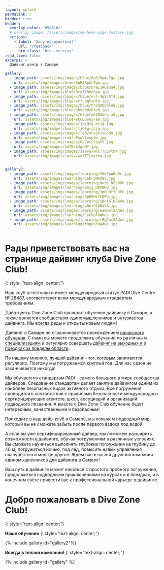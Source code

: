 ```yaml
---
layout: splash
permalink: /
hidden: true
header:
  overlay_color: "#5e616c"
  # overlay_image: /assets/images/mm-home-page-feature.jpg
  actions:
    - label: "Хочу погружаться!"
      url: "/feedback"
      btn_class: "btn--success"
read_time: false
excerpt: >
  Дайвинг центр в Самаре

gallery:
  - image_path: assets/img/images/blue/6pBJRpAeTgw.jpg
    url: assets/img/images/blue/6pBJRpAeTgw.jpg
  - image_path: assets/img/images/blue/DreI1R6aRa4.jpg
    url: assets/img/images/blue/DreI1R6aRa4.jpg
  - image_path: assets/img/images/blue/erf-9qVsOT4.jpg
    url: assets/img/images/blue/erf-9qVsOT4.jpg
  - image_path: assets/img/images/blue/hhVq0UybleQ.jpg
    url: assets/img/images/blue/hhVq0UybleQ.jpg
  - image_path: assets/img/images/blue/mC6QSonq-a0.jpg
    url: assets/img/images/blue/mC6QSonq-a0.jpg
  - image_path: assets/img/images/jtjQSg-cLjg.jpg
    url: assets/img/images/boat/jtjQSg-cLjg.jpg
  - image_path: assets/img/images/red/uPsqV1vopdo.jpg
    url: assets/img/images/red/uPsqV1vopdo.jpg
  - image_path: assets/img/images/bd7WsSJgaHY.jpg
    url: assets/img/images/bd7WsSJgaHY.jpg
  - image_path: assets/img/images/sarva/wnlTTLqvt04.jpg
    url: assets/img/images/sarva/wnlTTLqvt04.jpg


gallery2:
  - image_path: assets/img/images/learning/C6bFpWKd9c.jpg
    url: assets/img/images/learning/C6bFpWKd9c.jpg
  - image_path: assets/img/images/learning/0uig_D8sNRU.jpg
    url: assets/img/images/learning/0uig_D8sNRU.jpg
  - image_path: assets/img/images/learning/3p6RHrYLDPU.jpg
    url: assets/img/images/learning/3p6RHrYLDPU.jpg
  - image_path: assets/img/images/learning/aDetGl6BaVA.jpg
    url: assets/img/images/learning/aDetGl6BaVA.jpg
  - image_path: assets/img/images/learning/EeGBol0Ahes.jpg
    url: assets/img/images/learning/EeGBol0Ahes.jpg
  - image_path: assets/img/images/learning/rRgDnr0Adws.jpg
    url: assets/img/images/learning/rRgDnr0Adws.jpg
---
```


# Рады приветствовать вас на странице дайвинг клуба Dive Zone Club!
{: style="text-align: center;"}

Наш клуб аттестован и имеет международный статус PADI Dive Centre № 28487, соответствует всем международным стандартам требованиям.

Дайв-центр Dive Zone Club проводит обучение дайвингу в Самаре, а также является сообществом единомышленников и энтузиастов дайвинга. Мы всегда рады и открыты новым людям! 

Дайвинг в Самаре не ограничивается прохождением [начального обучения](/beginners). С нами вы можете продолжить обучение по различным [специализациям](/specializations) и регулярно совершать [дайвинг на выходных и в поездках за пределы области](/diving-location).

По нашему мнению, лучший дайвинг - тот, которым занимаются регулярно. Поэтому мы погружаемся круглый год. Для нас сезон не заканчивается никогда!

Мы обучаем по стандартам PADI - самого большого в мире сообщества дайверов. Следование стандартам делает занятие дайвингом одним из наиболее безопасных видов активного отдыха.  Все погружения проводится в соответствии с правилами безопасности международных сертифицирующих агентств, школ, ассоциаций и организаций подводного плавания. А вместе с Dive Zone Club обучение будет интересным, качественными и безопасным!

Приходите в наш дайв-клуб в Самаре, мы покажем подводный мир, который вы не сможете забыть после первого вздоха под водой!

А если вы уже сертифицированный дайвер, мы поможем расширить возможности в дайвинге, обучая погружениям в различных условиях. Вы сможете научиться выполнять глубокие погружения на глубину до 40 м, погружаться ночью, под лёд, повысить навык управления плавучестью и многое другое. Ждём вас в нашей дружной компании единомышленников для дайвинга в Самаре!

Ваш путь в дайвинге может начаться с простого пробного погружения, продолжиться подводными приключениями на курсах и в поездках, и в конечном счёте привести вас к профессиональной карьере в дайвинге. 

# Добро пожаловать в Dive Zone Club!
{: style="text-align: center;"}

**Наше обучение**
{: style="text-align: center;"}

{% include gallery id="gallery2"%}

**Всегда в тёплой компании!**
{: style="text-align: center;"}

{% include gallery id="gallery" %}
